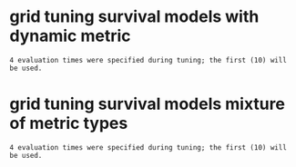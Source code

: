 # grid tuning survival models with dynamic metric

    4 evaluation times were specified during tuning; the first (10) will be used.

# grid tuning survival models mixture of metric types

    4 evaluation times were specified during tuning; the first (10) will be used.

